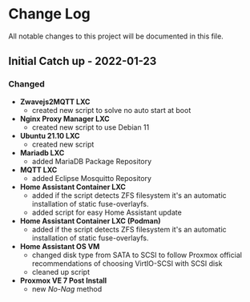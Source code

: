 
# Change Log
All notable changes to this project will be documented in this file.
 
 
## Initial Catch up - 2022-01-23
 
### Changed

- **Zwavejs2MQTT LXC**
  - created new script to solve no auto start at boot
- **Nginx Proxy Manager LXC** 
  - created new script to use Debian 11
- **Ubuntu 21.10 LXC** 
  - created new script
- **Mariadb LXC** 
  - added MariaDB Package Repository
- **MQTT LXC** 
  - added Eclipse Mosquitto Repository
- **Home Assistant Container LXC** 
  - added if the script detects ZFS filesystem it's an automatic installation of static fuse-overlayfs.  
  - added script for easy Home Assistant update
- **Home Assistant Container LXC (Podman)** 
  - added if the script detects ZFS filesystem it's an automatic installation of static fuse-overlayfs.
- **Home Assistant OS VM** 
  - changed disk type from SATA to SCSI to follow Proxmox official recommendations of choosing VirtIO-SCSI with SCSI disk
  - cleaned up script
- **Proxmox VE 7 Post Install** 
  - new *No-Nag* method
